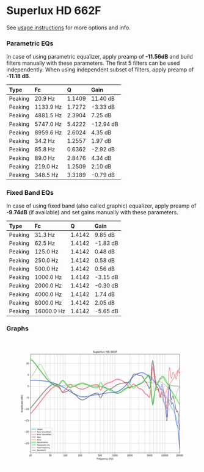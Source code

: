 # Superlux HD 662F
See [usage instructions](https://github.com/jaakkopasanen/AutoEq#usage) for more options and info.

### Parametric EQs
In case of using parametric equalizer, apply preamp of **-11.56dB** and build filters manually
with these parameters. The first 5 filters can be used independently.
When using independent subset of filters, apply preamp of **-11.18 dB**.

| Type    | Fc        |      Q | Gain      |
|:--------|:----------|:-------|:----------|
| Peaking | 20.9 Hz   | 1.1409 | 11.40 dB  |
| Peaking | 1133.9 Hz | 1.7272 | -3.33 dB  |
| Peaking | 4881.5 Hz | 2.3904 | 7.25 dB   |
| Peaking | 5747.0 Hz | 5.4222 | -12.94 dB |
| Peaking | 8959.6 Hz | 2.6024 | 4.35 dB   |
| Peaking | 34.2 Hz   | 1.2557 | 1.97 dB   |
| Peaking | 85.8 Hz   | 0.6362 | -2.92 dB  |
| Peaking | 89.0 Hz   | 2.8476 | 4.34 dB   |
| Peaking | 219.0 Hz  | 1.2509 | 2.10 dB   |
| Peaking | 348.5 Hz  | 3.3189 | -0.79 dB  |

### Fixed Band EQs
In case of using fixed band (also called graphic) equalizer, apply preamp of **-9.74dB**
(if available) and set gains manually with these parameters.

| Type    | Fc         |      Q | Gain     |
|:--------|:-----------|:-------|:---------|
| Peaking | 31.3 Hz    | 1.4142 | 9.85 dB  |
| Peaking | 62.5 Hz    | 1.4142 | -1.83 dB |
| Peaking | 125.0 Hz   | 1.4142 | 0.48 dB  |
| Peaking | 250.0 Hz   | 1.4142 | 0.58 dB  |
| Peaking | 500.0 Hz   | 1.4142 | 0.56 dB  |
| Peaking | 1000.0 Hz  | 1.4142 | -3.15 dB |
| Peaking | 2000.0 Hz  | 1.4142 | -0.30 dB |
| Peaking | 4000.0 Hz  | 1.4142 | 1.74 dB  |
| Peaking | 8000.0 Hz  | 1.4142 | 2.05 dB  |
| Peaking | 16000.0 Hz | 1.4142 | -5.65 dB |

### Graphs
![](./Superlux%20HD%20662F.png)